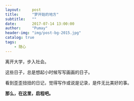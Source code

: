 ```yaml
---
layout:     post
title:      "梦开始的地方"
subtitle:   ""
date:       2017-07-14 13:00:00
author:     "Pumay"
header-img: "img/post-bg-2015.jpg"
catalog: true
tags:
    - 随心
---
```


离开大学，步入社会。

这些日子，总是想起小时候写写画画的日子。

看到歪歪扭扭的日记，觉得写作或说是记录，是件无比美好的事。

**那么，在这里，启程吧。**
